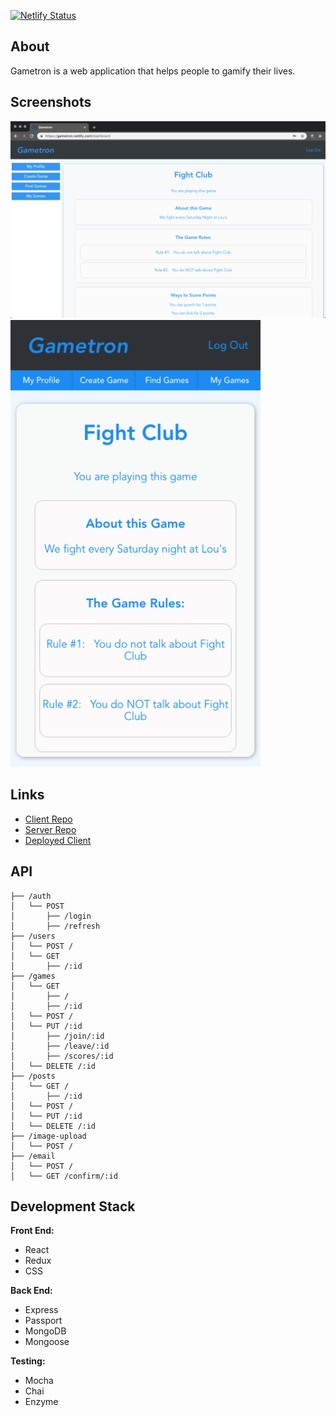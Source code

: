 [![Netlify Status](https://api.netlify.com/api/v1/badges/bbb9764f-a995-4807-a6a9-7b675f052c9f/deploy-status)](https://app.netlify.com/sites/gametron/deploys)




## About
  Gametron is a web application that helps people to gamify their lives. 

## Screenshots
<img src="screenshots/gametron.png" alt="sign in" width="800px" />
<br />
<img src="screenshots/gametronmob.png" alt="" width="400px" />


## Links
- [Client Repo](https://github.com/murdisto/gametron-client)
- [Server Repo](https://github.com/murdisto/gametron-server)
- [Deployed Client](https://gametron.netlify.com/)

## API
```        
├── /auth
│   └── POST
│       ├── /login
│       ├── /refresh
├── /users
│   └── POST /
│   └── GET
│       ├── /:id
├── /games
│   └── GET
│       ├── /
│       ├── /:id
│   └── POST /
│   └── PUT /:id
│       ├── /join/:id
│       ├── /leave/:id
│       ├── /scores/:id
│   └── DELETE /:id
├── /posts
│   └── GET /
│       ├── /:id
│   └── POST /
│   └── PUT /:id
│   └── DELETE /:id
├── /image-upload
│   └── POST /
├── /email
│   └── POST /
│   └── GET /confirm/:id
``` 

## Development Stack
**Front End:**
  - React
  - Redux
  - CSS

**Back End:**
  - Express
  - Passport
  - MongoDB
  - Mongoose

**Testing:** 
  - Mocha
  - Chai
  - Enzyme



